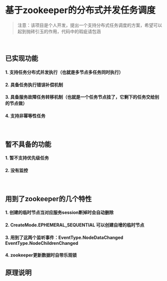 

# 基于zookeeper的分布式并发任务调度

> 注意：该项目是个人开发，提出一个支持分布式任务调度的方案，希望可以起到抛砖引玉的作用，代码中的瑕疵请包涵

<br />

## 已实现功能

#### 1. 支持任务分布式并发执行（也就是多节点多任务同时执行）
#### 2. 具备任务执行错误补偿机制
#### 3. 具备服务故障任务转移机制（也就是一个任务节点挂了，它剩下的任务交给别的节点做）
#### 4. 支持非幂等性任务

<br />

## 暂不具备的功能

#### 1. 暂不支持优先级任务
#### 2. 没有监控

<br />

用到了zookeeper的几个特性
----
#### 1. 创建的临时节点当对应服务session断掉时会自动删除
#### 2. CreateMode.EPHEMERAL_SEQUENTIAL 可以创建自增的临时节点
#### 3. 用到了这两个监听事件：EventType.NodeDataChanged     EventType.NodeChildrenChanged
#### 4. zookeeper更新数据时自带乐观锁

原理说明
----
<br />


